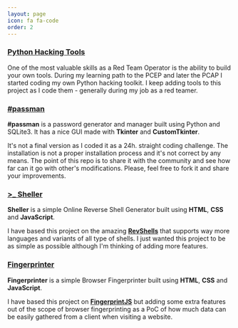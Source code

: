 ```yaml
---
layout: page
icon: fa fa-code
order: 2
---
```


### <a href="https://github.com/amtzespinosa/python-hacking-tools">Python Hacking Tools</a>

One of the most valuable skills as a Red Team Operator is the ability to build your own tools. During my learning path to the PCEP and later the PCAP I started coding my own Python hacking toolkit. I keep adding tools to this project as I code them - generally during my job as a red teamer.

### <a href="https://github.com/amtzespinosa/passman">#passman</a>

**#passman** is a password generator and manager built using Python and SQLite3. It has a nice GUI made with **Tkinter** and  **CustomTkinter**.

It's not a final version as I coded it as a 24h. straight coding challenge. The installation is not a proper installation process and it's not correct by any means. The point of this repo is to share it with the community and see how far can it go with other's modifications. Please, feel free to fork it and share your improvements.

### [>_ Sheller](/projects/sheller/)

**Sheller** is a simple Online Reverse Shell Generator built using **HTML**, **CSS** and **JavaScript**. 

I have based this project on the amazing **[RevShells](https://www.revshells.com/)** that supports way more languages and variants of all type of shells. I just wanted this project to be as simple as possible although I'm thinking of adding more features.

### [Fingerprinter](/projects/fingerprinter/)

**Fingerprinter** is a simple Browser Fingerprinter built using **HTML**, **CSS** and **JavaScript**. 

I have based this project on **[FingerprintJS](https://fingerprintjs.github.io/fingerprintjs//)** but adding some extra features out of the scope of browser fingerprinting as a PoC of how much data can be easily gathered from a client when visiting a website.